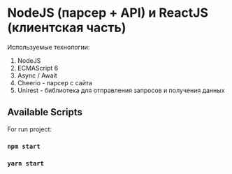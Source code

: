 # NodeJS (парсер + API) и ReactJS (клиентская часть)

Используемые технологии:
1. NodeJS
2. ECMAScript 6
3. Async / Await
4. Cheerio - парсер с сайта
5. Unirest - библиотека для отправления запросов и получения данных

## Available Scripts

For run project:

### `npm start`
### `yarn start`

